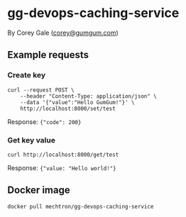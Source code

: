 # gg-devops-caching-service

By Corey Gale (corey@gumgum.com)

## Example requests

### Create key

    curl --request POST \
        --header "Content-Type: application/json" \
        --data '{"value":"Hello GumGum!"}' \
        http://localhost:8000/set/test

Response: `{"code": 200}`

### Get key value

    curl http://localhost:8000/get/test

Response: `{"value: "Hello world!"}`

## Docker image

    docker pull mechtron/gg-devops-caching-service

